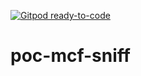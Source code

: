 [![Gitpod ready-to-code](https://img.shields.io/badge/Gitpod-ready--to--code-blue?logo=gitpod)](https://gitpod.io/#https://github.com/lsagetlethias/poc-mcf-sniff)

# poc-mcf-sniff